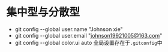 # 集中型与分散型  
* git config --global user.name "Johnson xie"
* git config --global user.email "johnson19921005@163.com"
* git config --global color.ui auto
全局设置存在于`.gitconfig`中  
